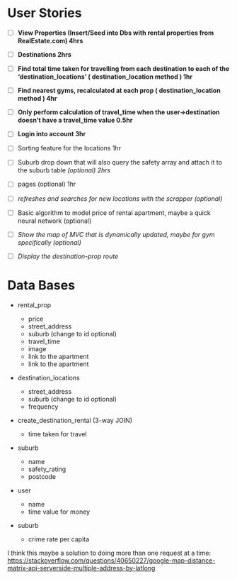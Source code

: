 # User Stories

- [ ]  **View Properties (Insert/Seed into Dbs with rental properties from RealEstate.com) 4hrs**
- [ ]  **Destinations 2hrs**
- [ ]  **Find total time taken for travelling from each destination to each of the ‘destination_locations’ ( destination_location method ) 1hr**
- [ ]  **Find nearest gyms, recalculated at each prop ( destination_location method ) 4hr**
- [ ]  **Only perform calculation of travel_time when the user→destination doesn’t have a travel_time value 0.5hr**
- [ ]  **Login into account 3hr**
- [ ]  Sorting feature for the locations 1hr

- [ ]  Suburb drop down that will also query the safety array and attach it to the suburb table *(optional) 2hrs*
- [ ]  pages (optional) 1hr
- [ ]  *refreshes and searches for new locations with the scrapper (optional)*
- [ ]  Basic algorithm to model price of rental apartment, maybe a quick neural network (optional)
- [ ]  *Show the map of MVC that is dynamically updated, maybe for gym specifically (optional)*
- [ ]  *Display the destination-prop route*

# Data Bases

- rental_prop
    - price
    - street_address
    - suburb (change to id optional)
    - travel_time
    - image
    - link to the apartment
    - link to the apartment
- destination_locations
    - street_address
    - suburb (change to id optional)
    - frequency
- create_destination_rental (3-way JOIN)
    - time taken for travel
- suburb 
    - name 
    - safety_rating
    - postcode
    
- user
    - name
    - time value for money
- suburb
    - crime rate per capita

I think this maybe a solution to doing more than one request at a time: https://stackoverflow.com/questions/40650227/google-map-distance-matrix-api-serverside-multiple-address-by-latlong
